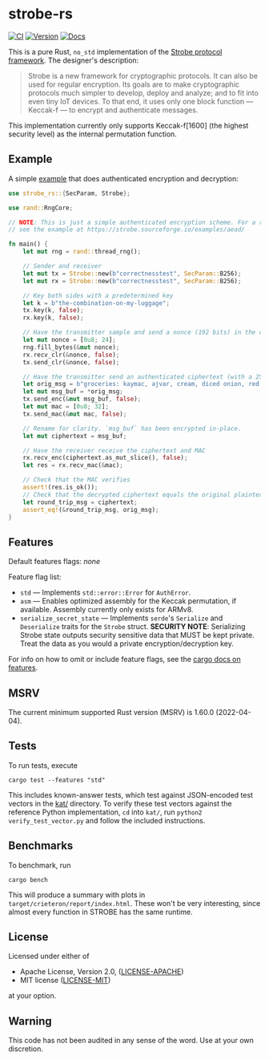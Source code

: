 strobe-rs
=========

[![CI](https://github.com/rozbb/strobe-rs/workflows/CI/badge.svg)](https://github.com/rozbb/strobe-rs/actions)
[![Version](https://img.shields.io/crates/v/strobe-rs.svg)](https://crates.io/crates/strobe-rs)
[![Docs](https://docs.rs/strobe-rs/badge.svg)](https://docs.rs/strobe-rs)

This is a pure Rust, `no_std` implementation of the [Strobe protocol framework](https://strobe.sourceforge.io/). The designer's description:
> Strobe is a new framework for cryptographic protocols. It can also be used for regular encryption. Its goals are to make cryptographic protocols much simpler to develop, deploy and analyze; and to fit into even tiny IoT devices. To that end, it uses only one block function — Keccak-f — to encrypt and authenticate messages.

This implementation currently only supports Keccak-f\[1600\] (the highest security level) as the internal permutation function.

Example
-------

A simple [example](https://github.com/rozbb/strobe-rs/blob/master/examples/basic.rs) that does authenticated encryption and decryption:

```rust
use strobe_rs::{SecParam, Strobe};

use rand::RngCore;

// NOTE: This is just a simple authenticated encryption scheme. For a robust AEAD construction,
// see the example at https://strobe.sourceforge.io/examples/aead/

fn main() {
    let mut rng = rand::thread_rng();

    // Sender and receiver
    let mut tx = Strobe::new(b"correctnesstest", SecParam::B256);
    let mut rx = Strobe::new(b"correctnesstest", SecParam::B256);

    // Key both sides with a predetermined key
    let k = b"the-combination-on-my-luggage";
    tx.key(k, false);
    rx.key(k, false);

    // Have the transmitter sample and send a nonce (192 bits) in the clear
    let mut nonce = [0u8; 24];
    rng.fill_bytes(&mut nonce);
    rx.recv_clr(&nonce, false);
    tx.send_clr(&nonce, false);

    // Have the transmitter send an authenticated ciphertext (with a 256 bit MAC)
    let orig_msg = b"groceries: kaymac, ajvar, cream, diced onion, red pepper, grilled meat";
    let mut msg_buf = *orig_msg;
    tx.send_enc(&mut msg_buf, false);
    let mut mac = [0u8; 32];
    tx.send_mac(&mut mac, false);

    // Rename for clarity. `msg_buf` has been encrypted in-place.
    let mut ciphertext = msg_buf;

    // Have the receiver receive the ciphertext and MAC
    rx.recv_enc(ciphertext.as_mut_slice(), false);
    let res = rx.recv_mac(&mac);

    // Check that the MAC verifies
    assert!(res.is_ok());
    // Check that the decrypted ciphertext equals the original plaintext
    let round_trip_msg = ciphertext;
    assert_eq!(&round_trip_msg, orig_msg);
}
```

Features
--------

Default features flags: _none_

Feature flag list:

* `std` — Implements `std::error::Error` for `AuthError`.
* `asm` — Enables optimized assembly for the Keccak permutation, if available. Assembly currently only exists for ARMv8.
* `serialize_secret_state` — Implements `serde`'s `Serialize` and `Deserialize` traits for the `Strobe` struct. **SECURITY NOTE**: Serializing Strobe state outputs security sensitive data that MUST be kept private. Treat the data as you would a private encryption/decryption key.

For info on how to omit or include feature flags, see the [cargo docs on features](https://doc.rust-lang.org/cargo/reference/specifying-dependencies.html#choosing-features).

MSRV
----

The current minimum supported Rust version (MSRV) is 1.60.0 (2022-04-04).

Tests
-----

To run tests, execute

    cargo test --features "std"

This includes known-answer tests, which test against JSON-encoded test vectors in the [kat/](kat/) directory. To verify these test vectors against the reference Python implementation, `cd` into `kat/`, run `python2 verify_test_vector.py` and follow the included instructions.

Benchmarks
----------

To benchmark, run

    cargo bench

This will produce a summary with plots in `target/crieteron/report/index.html`. These won't be very interesting, since almost every function in STROBE has the same runtime.

License
-------

Licensed under either of

 * Apache License, Version 2.0, ([LICENSE-APACHE](LICENSE-APACHE))
 * MIT license ([LICENSE-MIT](LICENSE-MIT))

at your option.

Warning
-------

This code has not been audited in any sense of the word. Use at your own discretion.

